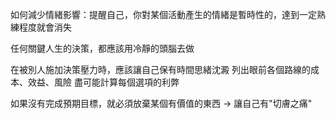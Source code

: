 如何減少情緒影響：提醒自己，你對某個活動產生的情緒是暫時性的，達到一定熟練程度就會消失

任何關鍵人生的決策，都應該用冷靜的頭腦去做

在被別人施加決策壓力時，應該讓自己保有時間思緒沈澱
列出眼前各個路線的成本、效益、風險
盡可能計算每個選項的利弊

如果沒有完成預期目標，就必須放棄某個有價值的東西 -> 讓自己有"切膚之痛"


